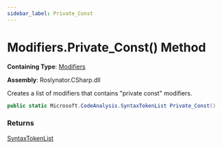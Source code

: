 ```yaml
---
sidebar_label: Private_Const
---
```


# Modifiers\.Private\_Const\(\) Method

**Containing Type**: [Modifiers](../index.md)

**Assembly**: Roslynator\.CSharp\.dll

  
Creates a list of modifiers that contains "private const" modifiers\.

```csharp
public static Microsoft.CodeAnalysis.SyntaxTokenList Private_Const()
```

### Returns

[SyntaxTokenList](https://docs.microsoft.com/en-us/dotnet/api/microsoft.codeanalysis.syntaxtokenlist)

